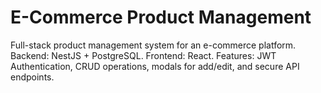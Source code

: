 # E-Commerce Product Management
 Full-stack product management system for an e-commerce platform. Backend: NestJS + PostgreSQL. Frontend: React. Features: JWT Authentication, CRUD operations, modals for add/edit, and secure API endpoints.
